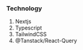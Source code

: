 ### Technology

1. Nextjs
2. Typescript
3. TailwindCSS
4. @Tanstack/React-Query

<!-- Migrate to NEXT.JS -->
